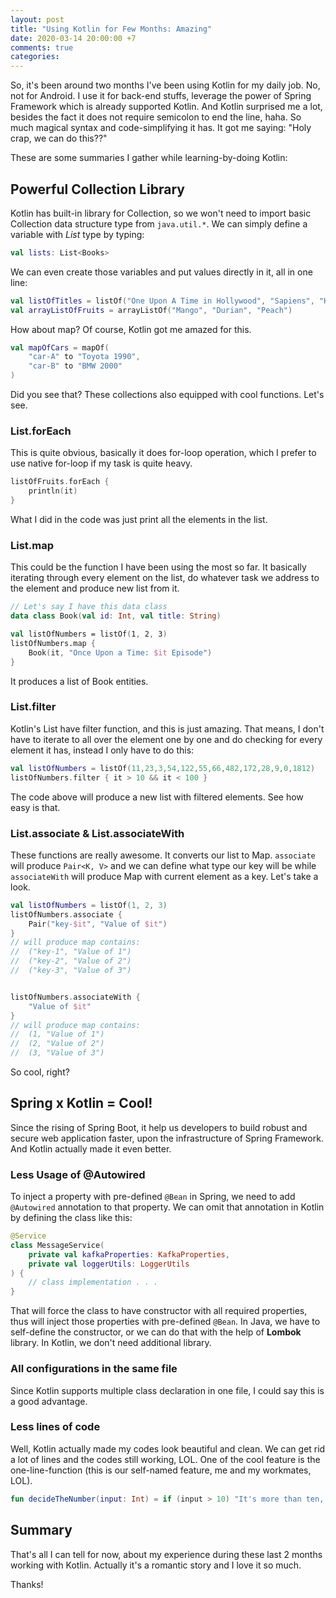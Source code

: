 ```yaml
---
layout: post
title: "Using Kotlin for Few Months: Amazing"
date: 2020-03-14 20:00:00 +7
comments: true
categories:
---
```


So, it's been around two months I've been using Kotlin for my daily job. No, not for Android. I use it for back-end stuffs, leverage the power of Spring Framework which is already supported Kotlin. And Kotlin surprised me a lot, besides the fact it does not require semicolon to end the line, haha. So much magical syntax and code-simplifying it has. It got me saying: "Holy crap, we can do this??"

These are some summaries I gather while learning-by-doing Kotlin:

## Powerful Collection Library

Kotlin has built-in library for Collection, so we won't need to import basic Collection data structure type from `java.util.*`. We can simply define a variable with *List* type by typing:

```kotlin
val lists: List<Books>
```

We can even create those variables and put values directly in it, all in one line:

```kotlin
val listOfTitles = listOf("One Upon A Time in Hollywood", "Sapiens", "Homo Deus")
val arrayListOfFruits = arrayListOf("Mango", "Durian", "Peach")
```

How about map? Of course, Kotlin got me amazed for this.

```kotlin
val mapOfCars = mapOf(
	"car-A" to "Toyota 1990",
	"car-B" to "BMW 2000"
)
```

Did you see that? These collections also equipped with cool functions. Let's see.

### List.forEach

This is quite obvious, basically it does for-loop operation, which I prefer to use native for-loop if my task is quite heavy.

```kotlin
listOfFruits.forEach {
	println(it)
}

```

What I did in the code was just print all the elements in the list.

### List.map

This could be the function I have been using the most so far. It basically iterating through every element on the list, do whatever task we address to the element and produce new list from it.

```kotlin
// Let's say I have this data class
data class Book(val id: Int, val title: String)

val listOfNumbers = listOf(1, 2, 3)
listOfNumbers.map {
	Book(it, "Once Upon a Time: $it Episode")
}
```

It produces a list of Book entities.

### List.filter

Kotlin's List have filter function, and this is just amazing. That means, I don't have to iterate to all over the element one by one and do checking for every element it has, instead I only have to do this:

```kotlin
val listOfNumbers = listOf(11,23,3,54,122,55,66,482,172,28,9,0,1812)
listOfNumbers.filter { it > 10 && it < 100 }
```

The code above will produce a new list with filtered elements. See how easy is that.

### List.associate & List.associateWith

These functions are really awesome. It converts our list to Map. `associate` will produce `Pair<K, V>` and we can define what type our key will be while `associateWith` will produce Map with current element as a key. Let's take a look.

```kotlin
val listOfNumbers = listOf(1, 2, 3)
listOfNumbers.associate {
	Pair("key-$it", "Value of $it")
}
// will produce map contains:
//	("key-1", "Value of 1")
//	("key-2", "Value of 2")
//	("key-3", "Value of 3")


listOfNumbers.associateWith {
	"Value of $it"
}
// will produce map contains:
//	(1, "Value of 1")
//	(2, "Value of 2")
//	(3, "Value of 3")

```

So cool, right?

## Spring x Kotlin = Cool!

Since the rising of Spring Boot, it help us developers to build robust and secure web application faster, upon the infrastructure of Spring Framework. And Kotlin actually made it even better.

### Less Usage of @Autowired

To inject a property with pre-defined `@Bean` in Spring, we need to add `@Autowired` annotation to that property. We can omit that annotation in Kotlin by defining the class like this:

```kotlin
@Service
class MessageService(
	private val kafkaProperties: KafkaProperties,
	private val loggerUtils: LoggerUtils
) {
	// class implementation . . .	
}
```

That will force the class to have constructor with all required properties, thus will inject those properties with pre-defined `@Bean`. In Java, we have to self-define the constructor, or we can do that with the help of **Lombok** library. In Kotlin, we don't need additional library.

### All configurations in the same file

Since Kotlin supports multiple class declaration in one file, I could say this is a good advantage.

### Less lines of code

Well, Kotlin actually made my codes look beautiful and clean. We can get rid a lot of lines and the codes still working, LOL. One of the cool feature is the one-line-function (this is our self-named feature, me and my workmates, LOL).

```kotlin
fun decideTheNumber(input: Int) = if (input > 10) "It's more than ten, dude" else "Hmm, can you give me more?"
```

## Summary

That's all I can tell for now, about my experience during these last 2 months working with Kotlin. Actually it's a romantic story and I love it so much. 

Thanks!